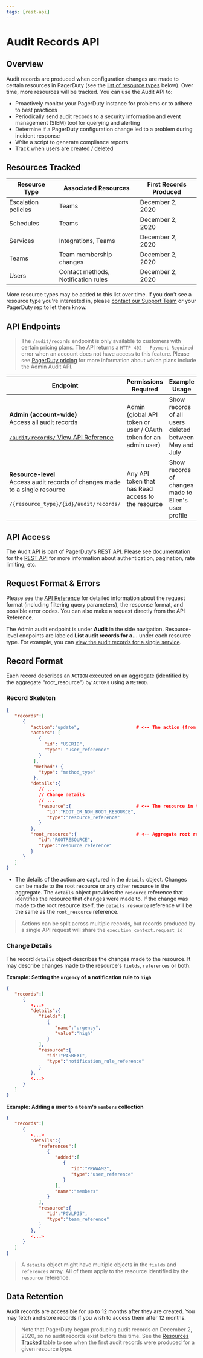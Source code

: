 ```yaml
---
tags: [rest-api]
---
```


# Audit Records API

## Overview

Audit records are produced when configuration changes are made to certain resources in PagerDuty (see the [list of resource types](#resources-tracked) below). Over time, more resources will be tracked. You can use the Audit API to:
* Proactively monitor your PagerDuty instance for problems or to adhere to best practices
* Periodically send audit records to a security information and event management (SIEM) tool for querying and alerting
* Determine if a PagerDuty configuration change led to a problem during incident response
* Write a script to generate compliance reports
* Track when users are created / deleted

## Resources Tracked

Resource Type       | Associated Resources                | First Records Produced
------------------- | ----------------------------------- | -----------------------
Escalation policies | Teams                               | December 2, 2020
Schedules           | Teams                               | December 2, 2020
Services            | Integrations, Teams                 | December 2, 2020
Teams               | Team membership changes             | December 2, 2020
Users               | Contact methods, Notification rules | December 2, 2020

More resource types may be added to this list over time. If you don't see a resource type you're interested in, please [contact our Support Team](mailto:support@pagerduty.com) or your PagerDuty rep to let them know.

## API Endpoints

<!-- theme:info -->
> The `/audit/records` endpoint is only available to customers with certain pricing plans. The API returns a `HTTP 402 - Payment Required` error when an account does not have access to this feature. Please see [PagerDuty pricing](https://www.pagerduty.com/pricing/) for more information about which plans include the Admin Audit API.

Endpoint                                   |  Permissions Required  | Example Usage
------------------------------------------ | ---------------------- | -------------
**Admin (account-wide)**<br/>Access all audit records<br/><br/> [`/audit/records/` View API Reference](/api-reference/116868b0e9772-list-audit-records) | Admin (global API token or user / OAuth token for an admin user) | Show records of all users deleted between May and July
**Resource-level**<br/>Access audit records of changes made to a single resource<br/><br/>`/{resource_type}/{id}/audit/records/` | Any API token that has Read access to the resource | Show records of changes made to Ellen's user profile

## API Access
The Audit API is part of PagerDuty's REST API. Please see documentation for the [REST API](../../docs/REST-API/01-Overview.md) for more information about authentication, pagination, rate limiting, etc.

## Request Format & Errors

Please see the [API Reference](/api-reference/116868b0e9772-list-audit-records) for detailed information about the request format (including filtering query parameters), the response format, and possible error codes. You can also make a request directly from the API Reference.

The Admin audit endpoint is under **Audit** in the side navigation. Resource-level endpoints are labeled **List audit records for a...** under each resource type. For example, you can [view the audit records for a single service](/api-reference/06a91b36ed81a-list-audit-records-for-a-service).

## Record Format
Each record describes an `ACTION` executed on an aggregate (identified by the aggregate "root_resource") by `ACTOR`s using a `METHOD`.

### Record Skeleton

```json {.line-numbers}
{
   "records":[
      {
         "action":"update",                     # <-- The action (from the aggregate point of view)
         "actors": [
            {
              "id": "USERID",
              "type": "user_reference"
            }
          ],
          "method": {
            "type": "method_type"
          },
         "details":{
            // ...
            // Change details
            // ...
            "resource":{                        # <-- The resource in the aggregate the was acted upon
               "id":"ROOT_OR_NON_ROOT_RESOURCE",
               "type":"resource_reference"
            }
         },
         "root_resource":{                      # <-- Aggregate root resource
            "id":"ROOTRESOURCE",
            "type":"resource_reference"
         }
      }
   ]
}
```
- The details of the action are captured in the `details` object. Changes can be made to the root resource or any other resource in the aggregate.
The `details` object provides the `resource` reference that identifies the resource that changes were made to.
If the change was made to the root resource itself, the `details.resource` reference will be the same as the `root_resource` reference.

<!-- theme:info -->
> Actions can be split across multiple records, but records produced by a single API request will share the `execution_context.request_id`

### Change Details
The record `details` object describes the changes made to the resource. It may describe changes made to the resource's `fields`, `references` or both.

**Example: Setting the `urgency` of a notification rule to `high`**
```json
{
   "records":[
      {
         <...>
         "details":{
            "fields":[
               {
                  "name":"urgency",
                  "value":"high"
               }
            ],
            "resource":{
               "id":"P4SBFXI",
               "type":"notification_rule_reference"
            }
         },
         <...>
      }
   ]
}
```

**Example: Adding a user to a team's `members` collection**
```json
{
   "records":[
      {
         <...>
         "details":{
            "references":[
               {
                  "added":[
                     {
                        "id":"PKWWAM2",
                        "type":"user_reference"
                     }
                  ],
                  "name":"members"
               }
            ],
            "resource":{
               "id":"PGVLPJ5",
               "type":"team_reference"
            }
         },
         <...>
      }
   ]
}
```

<!-- theme:info -->
> A `details` object might have multiple objects in the `fields` and `references` array. All of them apply to the resource identified by the `resource` reference.

## Data Retention

Audit records are accessible for up to 12 months after they are created. You may fetch and store records if you wish to access them after 12 months.


<!-- theme:warning -->
> Note that PagerDuty began producing audit records on December 2, 2020, so no audit records exist before this time. See the [Resources Tracked](#resources-tracked) table to see when the first audit records were produced for a given resource type.

